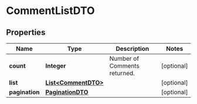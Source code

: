 
# CommentListDTO

## Properties
Name | Type | Description | Notes
------------ | ------------- | ------------- | -------------
**count** | **Integer** | Number of Comments returned.  |  [optional]
**list** | [**List&lt;CommentDTO&gt;**](CommentDTO.md) |  |  [optional]
**pagination** | [**PaginationDTO**](PaginationDTO.md) |  |  [optional]




